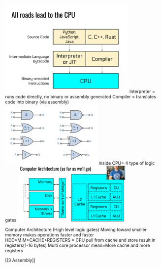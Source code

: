 <img src="Pictures/Pasted image 20250708162336.png " width="400">
 Interpreter = runs code directly, no binary or assembly generated    
Compiler = translates code into binary (via assembly)

<img src="Pictures/Pasted image 20250708163029.png " width="300">
Inside CPU= 4 type of logic gates

<img src="Pictures/Pasted image 20250708164303.png " width="350">

Computer Architecture (High level logic gates)
Moving toward smaller memory makes operations faster and faster
HDD>M.M>CACHE>REGISTERS = CPU pull from cache and store result in registers(1-16 bytes)
Multi core processor mean=More cache and more registers

[[3 Assembly]]

